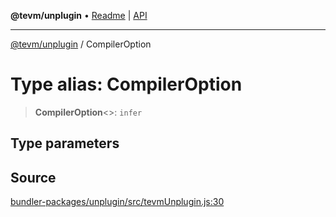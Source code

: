 **@tevm/unplugin** • [Readme](../README.md) \| [API](../globals.md)

***

[@tevm/unplugin](../README.md) / CompilerOption

# Type alias: CompilerOption

> **CompilerOption**\<\>: `infer`

## Type parameters

## Source

[bundler-packages/unplugin/src/tevmUnplugin.js:30](https://github.com/evmts/tevm-monorepo/blob/main/bundler-packages/unplugin/src/tevmUnplugin.js#L30)
